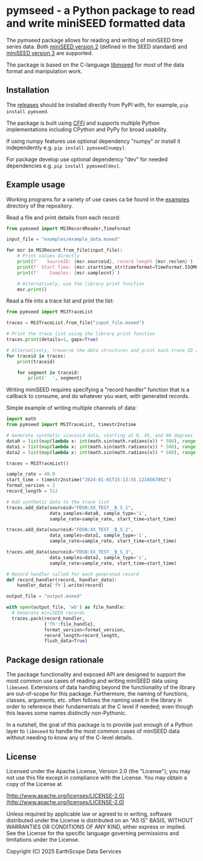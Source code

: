 # pymseed - a Python package to read and write miniSEED formatted data

The pymseed package allows for reading and writing of miniSEED
time series data.  Both [miniSEED version 2](https://fdsn.org/pdf/SEEDManual_V2.4.pdf)
(defined in the SEED standard) and [miniSEED version 3](https://docs.fdsn.org/projects/miniseed3)
are supported.

The package is based on the C-language [libmseed](https://earthscope.github.io/libmseed)
for most of the data format and manipulation work.

## Installation

The [releases](https://pypi.org/project/pymseed/) should be installed
directly from PyPI with, for example, `pip install pymseed`.

The package is built using [CFFI](https://cffi.readthedocs.io/) and supports
multiple Python implementations including CPython and PyPy for broad usability.

If using numpy features use optional dependency "numpy" or install it independently
e.g. `pip install pymseed[numpy]`.

For package develop use optional dependency "dev" for needed dependencies
e.g. `pip install pymseed[dev]`.

## Example usage

Working programs for a variety of use cases ca be found in the
[examples](https://github.com/EarthScope/pymseed/tree/main/examples) directory of the repository.

Read a file and print details from each record:
```Python
from pymseed import MS3RecordReader,TimeFormat

input_file = "examples/example_data.mseed"

for msr in MS3Record.from_file(input_file):
    # Print values directly
    print(f'   SourceID: {msr.sourceid}, record length {msr.reclen}')
    print(f' Start Time: {msr.starttime_str(timeformat=TimeFormat.ISOMONTHDAY_SPACE_Z)}')
    print(f'    Samples: {msr.samplecnt}')

    # Alternatively, use the library print function
    msr.print()
```

Read a file into a trace list and print the list:
```Python
from pymseed import MS3TraceList

traces = MS3TraceList.from_file("input_file.mseed")

# Print the trace list using the library print function
traces.print(details=1, gaps=True)

# Alternatively, traverse the data structures and print each trace ID and segment
for traceid in traces:
    print(traceid)

    for segment in traceid:
        print('  ', segment)
```

Writing miniSEED requires specifying a "record handler" function that is
a callback to consume, and do whatever you want, with generated records.

Simple example of writing multiple channels of data:
```Python
import math
from pymseed import MS3TraceList, timestr2nstime

# Generate synthetic sinusoid data, starting at 0, 45, and 90 degrees
data0 = list(map(lambda x: int(math.sin(math.radians(x)) * 500), range(0, 500)))
data1 = list(map(lambda x: int(math.sin(math.radians(x)) * 500), range(45, 500 + 45)))
data2 = list(map(lambda x: int(math.sin(math.radians(x)) * 500), range(90, 500 + 90)))

traces = MS3TraceList()

sample_rate = 40.0
start_time = timestr2nstime("2024-01-01T15:13:55.123456789Z")
format_version = 2
record_length = 512

# Add synthetic data to the trace list
traces.add_data(sourceid="FDSN:XX_TEST__B_S_1",
                data_samples=data0, sample_type='i',
                sample_rate=sample_rate, start_time=start_time)

traces.add_data(sourceid="FDSN:XX_TEST__B_S_2",
                data_samples=data1, sample_type='i',
                sample_rate=sample_rate, start_time=start_time)

traces.add_data(sourceid="FDSN:XX_TEST__B_S_3",
                data_samples=data2, sample_type='i',
                sample_rate=sample_rate, start_time=start_time)

# Record handler called for each generated record
def record_handler(record, handler_data):
    handler_data['fh'].write(record)

output_file = "output.mseed"

with open(output_file, 'wb') as file_handle:
  # Generate miniSEED records
  traces.pack(record_handler,
              {'fh':file_handle},
              format_version=format_version,
              record_length=record_length,
              flush_data=True)
```

## Package design rationale

The package functionality and exposed API are designed to support the most
common use cases of reading and writing miniSEED data using `libmseed`.
Extensions of data handling beyond the functionality of the library are
out-of-scope for this package.  Furthermore, the naming of functions, classes,
arguments, etc. often follows the naming used in the library in order to
reference their fundamentals at the C level if needed; even though this leaves
some names distinctly non-Pythonic.

In a nutshell, the goal of this package is to provide just enough of a Python
layer to `libmseed` to handle the most common cases of miniSEED data without
needing to know any of the C-level details.

## License

Licensed under the Apache License, Version 2.0 (the "License");
you may not use this file except in compliance with the License.
You may obtain a copy of the License at

[http://www.apache.org/licenses/LICENSE-2.0](http://www.apache.org/licenses/LICENSE-2.0)

Unless required by applicable law or agreed to in writing, software
distributed under the License is distributed on an "AS IS" BASIS,
WITHOUT WARRANTIES OR CONDITIONS OF ANY KIND, either express or implied.
See the License for the specific language governing permissions and
limitations under the License.

Copyright (C) 2025 EarthScope Data Services
